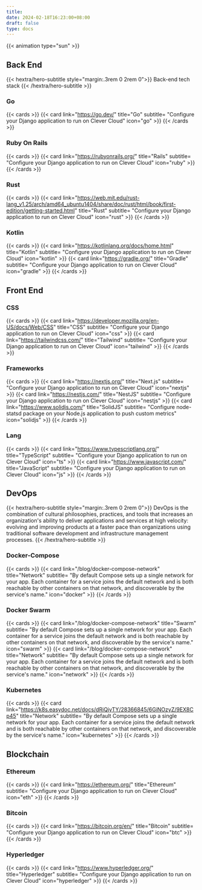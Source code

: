 ```yaml
---
title:
date: 2024-02-18T16:23:00+08:00
draft: false
type: docs
---
```


{{< animation type="sun" >}}

## Back End
{{< hextra/hero-subtitle style="margin:.3rem 0 2rem 0">}}
  Back-end tech stack
{{< /hextra/hero-subtitle >}}

### Go
{{< cards >}}
  {{< card link="https://go.dev/" title="Go" subtitle= "Configure your Django application to run on Clever Cloud" icon="go" >}}
{{< /cards >}}

### Ruby On Rails
{{< cards >}}
  {{< card link="https://rubyonrails.org/" title="Rails" subtitle= "Configure your Django application to run on Clever Cloud" icon="ruby" >}}
{{< /cards >}}

### Rust
{{< cards >}}
  {{< card link="https://web.mit.edu/rust-lang_v1.25/arch/amd64_ubuntu1404/share/doc/rust/html/book/first-edition/getting-started.html" title="Rust" subtitle= "Configure your Django application to run on Clever Cloud" icon="rust" >}}
{{< /cards >}}

### Kotlin
{{< cards >}}
  {{< card link="https://kotlinlang.org/docs/home.html" title="Kotlin" subtitle= "Configure your Django application to run on Clever Cloud" icon="kotlin" >}}
  {{< card link="https://gradle.org/" title="Gradle" subtitle= "Configure your Django application to run on Clever Cloud" icon="gradle" >}}
{{< /cards >}}

## Front End
### CSS
{{< cards >}}
  {{< card link="https://developer.mozilla.org/en-US/docs/Web/CSS" title="CSS" subtitle= "Configure your Django application to run on Clever Cloud" icon="css" >}}
  {{< card link="https://tailwindcss.com/" title="Tailwind" subtitle= "Configure your Django application to run on Clever Cloud" icon="tailwind" >}}
{{< /cards >}}

### Frameworks
{{< cards >}}
  {{< card link="https://nextjs.org/" title="Next.js" subtitle= "Configure your Django application to run on Clever Cloud" icon="nextjs" >}}
  {{< card link="https://nestjs.com/" title="NestJS" subtitle= "Configure your Django application to run on Clever Cloud" icon="nestjs" >}}
  {{< card link="https://www.solidjs.com/" title="SolidJS" subtitle= "Configure node-statsd package on your Node.js application to push custom metrics" icon="solidjs" >}}
{{< /cards >}}

### Lang
{{< cards >}}
  {{< card link="https://www.typescriptlang.org/" title="TypeScript" subtitle= "Configure your Django application to run on Clever Cloud" icon="ts" >}}
  {{< card link="https://www.javascript.com/" title="JavaScript" subtitle= "Configure your Django application to run on Clever Cloud" icon="js" >}}
{{< /cards >}}

## DevOps
{{< hextra/hero-subtitle style="margin:.3rem 0 2rem 0">}}
  DevOps is the combination of cultural philosophies, practices, and tools that increases an organization's ability to deliver applications and services at high velocity: evolving and improving products at a faster pace than organizations using traditional software development and infrastructure management processes.
{{< /hextra/hero-subtitle >}}

### <a href="https://docs.docker.com/compose/networking/" style="text-decoration:none;">Docker-Compose</a>
{{< cards >}}
  {{< card link="/blog/docker-compose-network" title="Network" subtitle= "By default Compose sets up a single network for your app. Each container for a service joins the default network and is both reachable by other containers on that network, and discoverable by the service's name." icon="docker" >}}
{{< /cards >}}

### <a href="https://docs.docker.com/engine/swarm/" style="text-decoration:none;">Docker Swarm</a> 
{{< cards >}}
  {{< card link="/blog/docker-compose-network" title="Swarm" subtitle= "By default Compose sets up a single network for your app. Each container for a service joins the default network and is both reachable by other containers on that network, and discoverable by the service's name." icon="swarm" >}}
  {{< card link="/blog/docker-compose-network" title="Network" subtitle= "By default Compose sets up a single network for your app. Each container for a service joins the default network and is both reachable by other containers on that network, and discoverable by the service's name." icon="network" >}}
{{< /cards >}}

### Kubernetes
{{< cards >}}
  {{< card link="https://k8s.easydoc.net/docs/dRiQjyTY/28366845/6GiNOzyZ/9EX8Cp45" title="Network" subtitle= "By default Compose sets up a single network for your app. Each container for a service joins the default network and is both reachable by other containers on that network, and discoverable by the service's name." icon="kubernetes" >}}
{{< /cards >}}

## Blockchain
### Ethereum
{{< cards >}}
  {{< card link="https://ethereum.org/" title="Ethereum" subtitle= "Configure your Django application to run on Clever Cloud" icon="eth" >}}
{{< /cards >}}

### Bitcoin
{{< cards >}}
  {{< card link="https://bitcoin.org/en/" title="Bitcoin" subtitle= "Configure your Django application to run on Clever Cloud" icon="btc" >}}
{{< /cards >}}

### Hyperledger
{{< cards >}}
  {{< card link="https://www.hyperledger.org/" title="Hyperledger" subtitle= "Configure your Django application to run on Clever Cloud" icon="hyperledger" >}}
{{< /cards >}}
